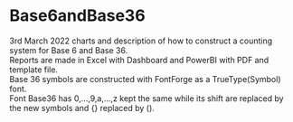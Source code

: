 # Base6andBase36
3rd March 2022 charts and description of how to construct a counting system for Base 6 and Base 36.                   
Reports are made in Excel with Dashboard and PowerBI with PDF and template file.                                      
Base 36 symbols are constructed with FontForge as a TrueType(Symbol) font.                                            
Font Base36 has 0,...,9,a,...,z kept the same while its shift are replaced by the new symbols and {} replaced by ().  
